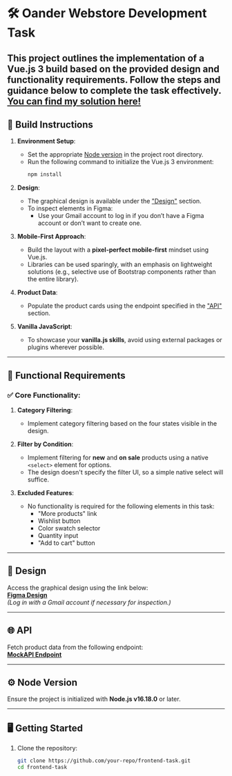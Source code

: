 # 🛠 Oander Webstore Development Task

This project outlines the implementation of a **Vue.js 3 build** based on the provided design and functionality requirements. Follow the steps and guidance below to complete the task effectively.
[**You can find my solution here!**](https://stunning-phoenix-1c27ce.netlify.app/)
---

## 🔧 Build Instructions

1. **Environment Setup**:
   - Set the appropriate [Node version](#node-version) in the project root directory.
   - Run the following command to initialize the Vue.js 3 environment:
     ```bash
     npm install
     ```

2. **Design**:
   - The graphical design is available under the ["Design"](#design) section.  
   - To inspect elements in Figma:
     - Use your Gmail account to log in if you don’t have a Figma account or don’t want to create one.

3. **Mobile-First Approach**:
   - Build the layout with a **pixel-perfect mobile-first** mindset using Vue.js.
   - Libraries can be used sparingly, with an emphasis on lightweight solutions (e.g., selective use of Bootstrap components rather than the entire library).

4. **Product Data**:
   - Populate the product cards using the endpoint specified in the ["API"](#api) section.

5. **Vanilla JavaScript**:
   - To showcase your **vanilla.js skills**, avoid using external packages or plugins wherever possible.

---

## 🎯 Functional Requirements

### ✅ Core Functionality:
1. **Category Filtering**:
   - Implement category filtering based on the four states visible in the design.

2. **Filter by Condition**:
   - Implement filtering for **new** and **on sale** products using a native `<select>` element for options.  
   - The design doesn't specify the filter UI, so a simple native select will suffice.

3. **Excluded Features**:
   - No functionality is required for the following elements in this task:
     - "More products" link
     - Wishlist button
     - Color swatch selector
     - Quantity input
     - "Add to cart" button

---

## 🎨 Design

Access the graphical design using the link below:  
[**Figma Design**](https://www.figma.com/file/GDhg551sqnWt2ppOzgVG0T/FE-Pr%C3%B3bafeladat?node-id=0%3A1)  
*(Log in with a Gmail account if necessary for inspection.)*

---

## 🌐 API

Fetch product data from the following endpoint:  
[**MockAPI Endpoint**](https://63500f5078563c1d82b7d0ab.mockapi.io/oander-frontend/products)

---

## ⚙️ Node Version

Ensure the project is initialized with **Node.js v16.18.0** or later.

---

## 🖥️ Getting Started

1. Clone the repository:
   ```bash
   git clone https://github.com/your-repo/frontend-task.git
   cd frontend-task
